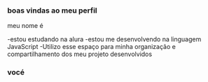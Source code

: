 ### boas vindas ao meu perfil

meu nome é

-estou estudando na alura
-estou me desenvolvendo na linguagem JavaScript
-Utilizo esse espaço para minha organização e compartilhamento dos meu projeto desenvolvidos

### vocé
